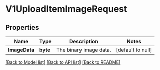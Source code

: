 # V1UploadItemImageRequest

## Properties
Name | Type | Description | Notes
------------ | ------------- | ------------- | -------------
**ImageData** | **byte** | The binary image data. | [default to null]

[[Back to Model list]](../README.md#documentation-for-models) [[Back to API list]](../README.md#documentation-for-api-endpoints) [[Back to README]](../README.md)

